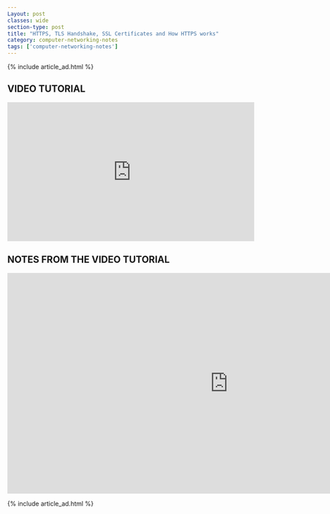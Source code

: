 ```yaml
---
Layout: post
classes: wide
section-type: post
title: "HTTPS, TLS Handshake, SSL Certificates and How HTTPS works"
category: computer-networking-notes
tags: ['computer-networking-notes']
---
```

{% include article_ad.html %}

## VIDEO TUTORIAL

<iframe width="560" height="315" src="https://www.youtube.com/embed/Usm-Mtp94IA" frameborder="0" allow="accelerometer; autoplay; clipboard-write; encrypted-media; gyroscope; picture-in-picture" allowfullscreen></iframe>

## NOTES FROM THE VIDEO TUTORIAL

<iframe src="https://onedrive.live.com/embed?cid=518082577767DAE9&resid=518082577767DAE9%211115&authkey=AOPMWD2OWrmm0Rs&em=2" width="1000" height="500" frameborder="0" scrolling="no"></iframe>

{% include article_ad.html %}
